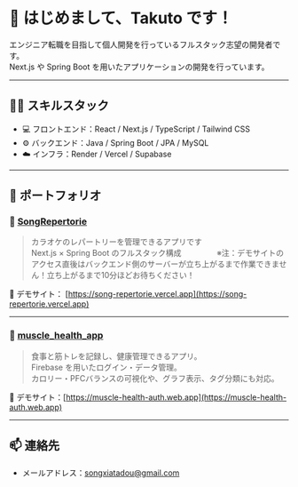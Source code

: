 # 👋 はじめまして、Takuto です！

エンジニア転職を目指して個人開発を行っているフルスタック志望の開発者です。  
Next.js や Spring Boot を用いたアプリケーションの開発を行っています。

---

## 🧑‍💻 スキルスタック

- 💻 フロントエンド：React / Next.js / TypeScript / Tailwind CSS
- ⚙️ バックエンド：Java / Spring Boot / JPA / MySQL
- ☁️ インフラ：Render / Vercel / Supabase

---

## 🚀 ポートフォリオ

### 🎵 [SongRepertorie](https://github.com/takuto147/SongRepertorie)
> カラオケのレパートリーを管理できるアプリです  
> Next.js × Spring Boot のフルスタック構成
> 　　　　
> ※注：デモサイトのアクセス直後はバックエンド側のサーバーが立ち上がるまで作業できません！立ち上がるまで10分ほどお待ちください！

🔗 デモサイト： [https://song-repertorie.vercel.app](https://song-repertorie.vercel.app)

---

### 💪 [muscle_health_app](https://github.com/takuto147/muscle_health_app)
> 食事と筋トレを記録し、健康管理できるアプリ。  
> Firebase を用いたログイン・データ管理。  
> カロリー・PFCバランスの可視化や、グラフ表示、タグ分類にも対応。

🔗 デモサイト：[https://muscle-health-auth.web.app](https://muscle-health-auth.web.app)

---

## 📫 連絡先
- メールアドレス：songxiatadou@gmail.com

